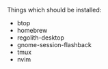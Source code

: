Things which should be installed:

- btop
- homebrew
- regolith-desktop
- gnome-session-flashback
- tmux
- nvim
